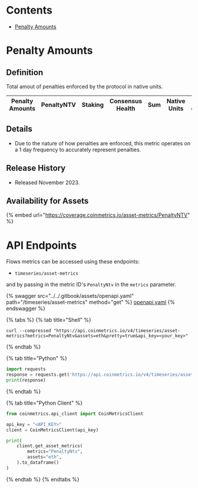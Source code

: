 # Contents

* [Penalty Amounts](flows.md#penaltyntv)

# Penalty Amounts<a href="#penaltyntv" id="penaltyntv"></a>

## Definition

Total amout of penalties enforced by the protocol in native units.

| Penalty Amounts | PenaltyNTV | Staking | Consensus Health | Sum | Native Units | 1 day |
| --------------- | ---------- | ------- | ---------------- | --- | ------------ | ----- |

## Details

* Due to the nature of how penalties are enforced, this metric operates on a 1 day frequency to accurately represent penalties.

## Release History

* Released November 2023.

## Availability for Assets

{% embed url="https://coverage.coinmetrics.io/asset-metrics/PenaltyNTV" %}

# API Endpoints

Flows metrics can be accessed using these endpoints:

* `timeseries/asset-metrics`

and by passing in the metric ID's `PenaltyNtv` in the `metrics` parameter.

{% swagger src="../../.gitbook/assets/openapi.yaml" path="/timeseries/asset-metrics" method="get" %}
[openapi.yaml](../../.gitbook/assets/openapi.yaml)
{% endswagger %}

{% tabs %}
{% tab title="Shell" %}
```shell
curl --compressed "https://api.coinmetrics.io/v4/timeseries/asset-metrics?metrics=PenaltyNtv&assets=eth&pretty=true&api_key=<your_key>"
```
{% endtab %}

{% tab title="Python" %}
```python
import requests
response = requests.get('https://api.coinmetrics.io/v4/timeseries/asset-metrics?metrics=PenaltyNtv&assets=eth&pretty=true&api_key=<your_key>').json()
print(response)
```
{% endtab %}

{% tab title="Python Client" %}
```python
from coinmetrics.api_client import CoinMetricsClient

api_key = "<API_KEY>"
client = CoinMetricsClient(api_key)

print(
    client.get_asset_metrics(
        metrics="PenaltyNtv", 
        assets="eth",
    ).to_dataframe()
)
```
{% endtab %}
{% endtabs %}
